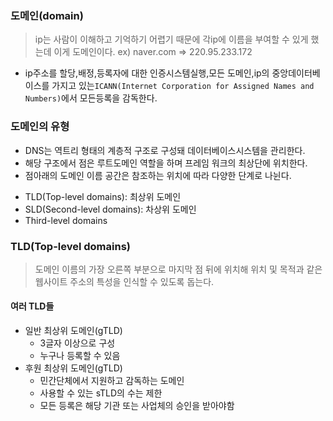 ### 도메인(domain)
>ip는 사람이 이해하고 기억하기 어렵기 때문에 각ip에 이름을 부여할 수 있게 했는데 이게 도메인이다.
ex) naver.com => 220.95.233.172
+ ip주소를 할당,배정,등록자에 대한 인증시스템실행,모든 도메인,ip의 중앙데이터베이스를 가지고 있는```ICANN(Internet Corporation for Assigned Names and Numbers)```에서 모든등록을 감독한다.
### 도메인의 유형
+ DNS는 역트리 형태의 계층적 구조로 구성돼 데이터베이스시스템을 관리한다.
+ 해당 구조에서 점은 루트도메인 역할을 하며 프레임 워크의 최상단에 위치한다.
+ 점아래의 도메인 이름 공간은 참조하는 위치에 따라 다양한 단계로 나뉜다.

* TLD(Top-level domains): 최상위 도메인
* SLD(Second-level domains): 차상위 도메인
* Third-level domains

### TLD(Top-level domains)
>도메인 이름의 가장 오른쪽 부분으로 마지막 점 뒤에 위치해 위치 및 목적과 같은 웹사이트 주소의 특성을 인식할 수 있도록 돕는다.
#### 여러 TLD들
+ 일반 최상위 도메인(gTLD)
  * 3글자 이상으로 구성
  * 누구나 등록할 수 있음
+ 후원 최상위 도메인(gTLD)
  * 민간단체에서 지원하고 감독하는 도메인
  * 사용할 수 있는 sTLD의 수는 제한
  * 모든 등록은 해당 기관 또는 사업체의 승인을 받아야함

